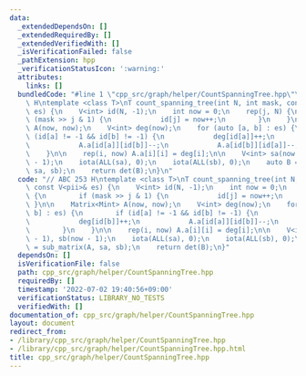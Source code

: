 ```yaml
---
data:
  _extendedDependsOn: []
  _extendedRequiredBy: []
  _extendedVerifiedWith: []
  _isVerificationFailed: false
  _pathExtension: hpp
  _verificationStatusIcon: ':warning:'
  attributes:
    links: []
  bundledCode: "#line 1 \"cpp_src/graph/helper/CountSpanningTree.hpp\"\n// ABC 253\
    \ H\ntemplate <class T>\nT count_spanning_tree(int N, int mask, const V<pii>&\
    \ es) {\n    V<int> id(N, -1);\n    int now = 0;\n    rep(j, N) {\n        if\
    \ (mask >> j & 1) {\n            id[j] = now++;\n        }\n    }\n\n    Matrix<Mint>\
    \ A(now, now);\n    V<int> deg(now);\n    for (auto [a, b] : es) {\n        if\
    \ (id[a] != -1 && id[b] != -1) {\n            deg[id[a]]++;\n            deg[id[b]]++;\n\
    \            A.a[id[a]][id[b]]--;\n            A.a[id[b]][id[a]]--;\n        }\n\
    \    }\n\n    rep(i, now) A.a[i][i] = deg[i];\n\n    V<int> sa(now - 1), sb(now\
    \ - 1);\n    iota(ALL(sa), 0);\n    iota(ALL(sb), 0);\n    auto B = sub_matrix(A,\
    \ sa, sb);\n    return det(B);\n}\n"
  code: "// ABC 253 H\ntemplate <class T>\nT count_spanning_tree(int N, int mask,\
    \ const V<pii>& es) {\n    V<int> id(N, -1);\n    int now = 0;\n    rep(j, N)\
    \ {\n        if (mask >> j & 1) {\n            id[j] = now++;\n        }\n   \
    \ }\n\n    Matrix<Mint> A(now, now);\n    V<int> deg(now);\n    for (auto [a,\
    \ b] : es) {\n        if (id[a] != -1 && id[b] != -1) {\n            deg[id[a]]++;\n\
    \            deg[id[b]]++;\n            A.a[id[a]][id[b]]--;\n            A.a[id[b]][id[a]]--;\n\
    \        }\n    }\n\n    rep(i, now) A.a[i][i] = deg[i];\n\n    V<int> sa(now\
    \ - 1), sb(now - 1);\n    iota(ALL(sa), 0);\n    iota(ALL(sb), 0);\n    auto B\
    \ = sub_matrix(A, sa, sb);\n    return det(B);\n}"
  dependsOn: []
  isVerificationFile: false
  path: cpp_src/graph/helper/CountSpanningTree.hpp
  requiredBy: []
  timestamp: '2022-07-02 19:40:56+09:00'
  verificationStatus: LIBRARY_NO_TESTS
  verifiedWith: []
documentation_of: cpp_src/graph/helper/CountSpanningTree.hpp
layout: document
redirect_from:
- /library/cpp_src/graph/helper/CountSpanningTree.hpp
- /library/cpp_src/graph/helper/CountSpanningTree.hpp.html
title: cpp_src/graph/helper/CountSpanningTree.hpp
---
```

